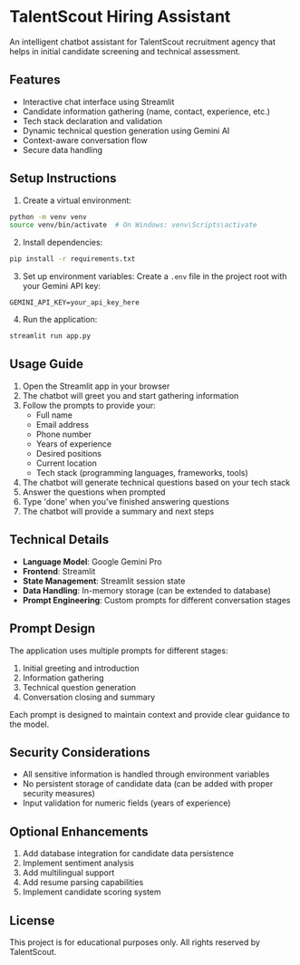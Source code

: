 # TalentScout Hiring Assistant

An intelligent chatbot assistant for TalentScout recruitment agency that helps in initial candidate screening and technical assessment.

## Features

- Interactive chat interface using Streamlit
- Candidate information gathering (name, contact, experience, etc.)
- Tech stack declaration and validation
- Dynamic technical question generation using Gemini AI
- Context-aware conversation flow
- Secure data handling

## Setup Instructions

1. Create a virtual environment:
```bash
python -m venv venv
source venv/bin/activate  # On Windows: venv\Scripts\activate
```

2. Install dependencies:
```bash
pip install -r requirements.txt
```

3. Set up environment variables:
Create a `.env` file in the project root with your Gemini API key:
```
GEMINI_API_KEY=your_api_key_here
```

4. Run the application:
```bash
streamlit run app.py
```

## Usage Guide

1. Open the Streamlit app in your browser
2. The chatbot will greet you and start gathering information
3. Follow the prompts to provide your:
   - Full name
   - Email address
   - Phone number
   - Years of experience
   - Desired positions
   - Current location
   - Tech stack (programming languages, frameworks, tools)
4. The chatbot will generate technical questions based on your tech stack
5. Answer the questions when prompted
6. Type 'done' when you've finished answering questions
7. The chatbot will provide a summary and next steps

## Technical Details

- **Language Model**: Google Gemini Pro
- **Frontend**: Streamlit
- **State Management**: Streamlit session state
- **Data Handling**: In-memory storage (can be extended to database)
- **Prompt Engineering**: Custom prompts for different conversation stages

## Prompt Design

The application uses multiple prompts for different stages:
1. Initial greeting and introduction
2. Information gathering
3. Technical question generation
4. Conversation closing and summary

Each prompt is designed to maintain context and provide clear guidance to the model.

## Security Considerations

- All sensitive information is handled through environment variables
- No persistent storage of candidate data (can be added with proper security measures)
- Input validation for numeric fields (years of experience)

## Optional Enhancements

1. Add database integration for candidate data persistence
2. Implement sentiment analysis
3. Add multilingual support
4. Add resume parsing capabilities
5. Implement candidate scoring system

## License

This project is for educational purposes only. All rights reserved by TalentScout.
